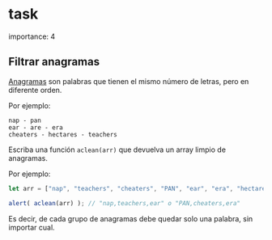 # task

importance: 4

## Filtrar anagramas

[Anagramas](https://es.wikipedia.org/wiki/Anagrama) son palabras que tienen el mismo número de letras, pero en diferente orden.

Por ejemplo:

```text
nap - pan
ear - are - era
cheaters - hectares - teachers
```

Escriba una función `aclean(arr)` que devuelva un array limpio de anagramas.

Por ejemplo:

```javascript
let arr = ["nap", "teachers", "cheaters", "PAN", "ear", "era", "hectares"];

alert( aclean(arr) ); // "nap,teachers,ear" o "PAN,cheaters,era"
```

Es decir, de cada grupo de anagramas debe quedar solo una palabra, sin importar cual.

